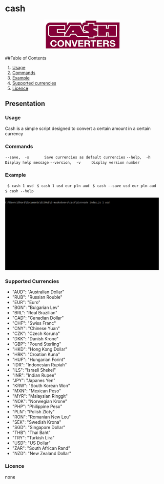# cash
<div style="text-align:center"><img height="100" width="250" src ="../img/cash-convertor.png" /></div>

##Table of Contents

1. [Usage](#usage)
2. [Commands](#commands)
3. [Example](#example)
4. [Supported currencies](#supported-currencies)
5. [Licence](#licence)

## Presentation

### Usage
Cash is a simple script designed to convert a certain amount in a certain currency

### Commands
`--save,  -s       Save currencies as default currencies`
`--help,  -h       Display help message`
`--version,  -v     Display version number`

### Example
` $ cash 1 usd`
` $ cash 1 usd eur pln aud`
` $ cash --save usd eur pln aud`
` $ cash --help`
<div style="text-align:center"><img src ="../img/example_cash.gif" /></div>

### Supported Currencies
*  "AUD": "Australian Dollar"
*  "RUB": "Russian Rouble"
*  "EUR": "Euro"
*  "BGN": "Bulgarian Lev"
*  "BRL": "Real Brazilian"
*  "CAD": "Canadian Dollar"
*  "CHF": "Swiss Franc"
*  "CNY": "Chinese Yuan"
*  "CZK": "Czech Koruna"
*  "DKK": "Danish Krone"
*  "GBP": "Pound Sterling"
*  "HKD": "Hong Kong Dollar"
*  "HRK": "Croatian Kuna"
*  "HUF": "Hungarian Forint"
*  "IDR": "Indonesian Rupiah"
*  "ILS": "Israeli Shekel"
*  "INR": "Indian Rupee"
*  "JPY": "Japanes Yen"
*  "KRW": "South Korean Won"
*  "MXN": "Mexican Peso"
*  "MYR": "Malaysian Ringgit"
*  "NOK": "Norwegian Krone"
*  "PHP": "Philippine Peso"
*  "PLN": "Polish Zloty"
*  "RON": "Romanian New Leu"
*  "SEK": "Swedish Krona"
*  "SGD": "Singapore Dollar"
*  "THB": "Thai Baht"
*  "TRY": "Turkish Lira"
*  "USD": "US Dollar"
*  "ZAR": "South African Rand"
*  "NZD": "New Zealand Dollar"

### Licence
none

